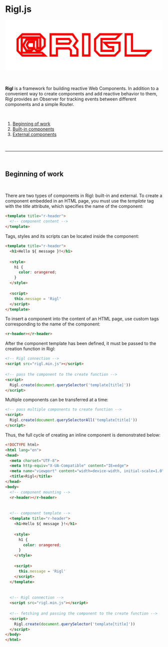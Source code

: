 # Rigl.js

![rigl](img/logo.png)

<br>

**Rigl** is a framework for building reactive Web Components. In addition to a convenient way to create components and add reactive behavior to them, Rigl provides an Observer for tracking events between different components and a simple Router.

<br>

1. [Beginning of work](#beginning-of-work)
2. [Built-in components](#built-in-components)
3. [External components](#external-components)


<br>
<hr>
<br>

<h2 id="beginning-of-work">Beginning of work</h2>

<br>

There are two types of components in Rigl: built-in and external. To create a component embedded in an HTML page, you must use the *template* tag with the *title* attribute, which specifies the name of the component:

```html
<template title="r-header">
  <!-- component content -->
</template>
```

Tags, styles and its scripts can be located inside the component:

```html
<template title="r-header">
  <h1>Hello ${ message }!</h1>

  <style>
    h1 {
      color: orangered;
    }
  </style>

  <script>
    this.message = 'Rigl'
  </script>
</template>
```

To insert a component into the content of an HTML page, use custom tags corresponding to the name of the component:

```html
<r-header></r-header>
```

After the component template has been defined, it must be passed to the creation function in Rigl:

```html
<!-- Rigl connection -->
<script src="rigl.min.js"></script>

<!-- pass the component to the create function -->
<script>
  Rigl.create(document.querySelector('template[title]'))
</script>
```

Multiple components can be transferred at a time:

```html
<!-- pass multiple components to create function -->
<script>
  Rigl.create(document.querySelectorAll('template[title]'))
</script>
```

Thus, the full cycle of creating an inline component is demonstrated below:

```html
<!DOCTYPE html>
<html lang="en">
<head>
  <meta charset="UTF-8">
  <meta http-equiv="X-UA-Compatible" content="IE=edge">
  <meta name="viewport" content="width=device-width, initial-scale=1.0">
  <title>Rigl</title>
</head>
<body>
  <!-- component mounting -->
  <r-header></r-header>


  <!-- component template -->
  <template title="r-header">
    <h1>Hello ${ message }!</h1>

    <style>
      h1 {
        color: orangered;
      }
    </style>

    <script>
      this.message = 'Rigl'
    </script>
  </template>
  

  <!-- Rigl connection -->
  <script src="rigl.min.js"></script>

  <!-- fetching and passing the component to the create function -->
  <script>
    Rigl.create(document.querySelector('template[title]'))
  </script>
</body>
</html>
```